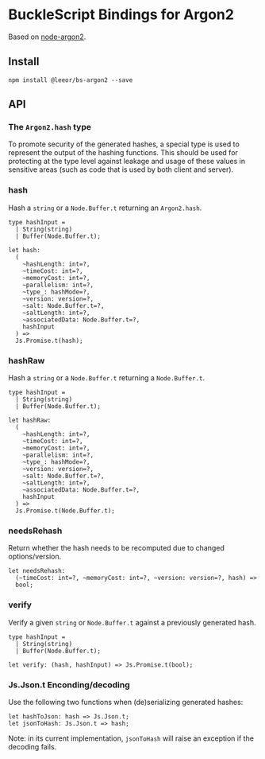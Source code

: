 # BuckleScript Bindings for Argon2

Based on [node-argon2](https://github.com/ranisalt/node-argon2).

## Install

```
npm install @leeor/bs-argon2 --save
```

## API

### The `Argon2.hash` type

To promote security of the generated hashes, a special type is used to represent the output of the hashing functions. This should be used for protecting at the type level against leakage and usage of these values in sensitive areas (such as code that is used by both client and server).

### hash

Hash a `string` or a `Node.Buffer.t` returning an `Argon2.hash`.

```Reason
type hashInput =
  | String(string)
  | Buffer(Node.Buffer.t);

let hash:
  (
    ~hashLength: int=?,
    ~timeCost: int=?,
    ~memoryCost: int=?,
    ~parallelism: int=?,
    ~type_: hashMode=?,
    ~version: version=?,
    ~salt: Node.Buffer.t=?,
    ~saltLength: int=?,
    ~associatedData: Node.Buffer.t=?,
    hashInput
  ) =>
  Js.Promise.t(hash);
```

### hashRaw

Hash a `string` or a `Node.Buffer.t` returning a `Node.Buffer.t`.

```Reason
type hashInput =
  | String(string)
  | Buffer(Node.Buffer.t);

let hashRaw:
  (
    ~hashLength: int=?,
    ~timeCost: int=?,
    ~memoryCost: int=?,
    ~parallelism: int=?,
    ~type_: hashMode=?,
    ~version: version=?,
    ~salt: Node.Buffer.t=?,
    ~saltLength: int=?,
    ~associatedData: Node.Buffer.t=?,
    hashInput
  ) =>
  Js.Promise.t(Node.Buffer.t);
```

### needsRehash

Return whether the hash needs to be recomputed due to changed options/version.

```Reason
let needsRehash:
  (~timeCost: int=?, ~memoryCost: int=?, ~version: version=?, hash) =>
  bool;
```

### verify

Verify a given `string` or `Node.Buffer.t` against a previously generated hash.

```Reason
type hashInput =
  | String(string)
  | Buffer(Node.Buffer.t);

let verify: (hash, hashInput) => Js.Promise.t(bool);
```

### Js.Json.t Enconding/decoding

Use the following two functions when (de)serializing generated hashes:

```Reason
let hashToJson: hash => Js.Json.t;
let jsonToHash: Js.Json.t => hash;
```

Note: in its current implementation, `jsonToHash` will raise an exception if the decoding fails.
